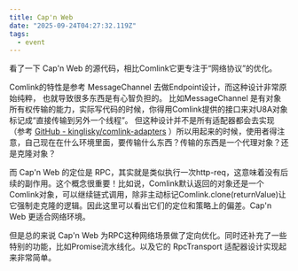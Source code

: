 ```yaml
---
title: Cap'n Web
date: "2025-09-24T04:27:32.119Z"
tags:
  - event
---
```


看了一下 Cap'n Web 的源代码，相比Comlink它更专注于“网络协议”的优化。

Comlink的特性是参考 MessageChannel 去做Endpoint设计，而这种设计非常原始纯粹， 也就导致很多东西是有心智负担的。
比如MessageChannel 是有对象所有权传输的能力，实际写代码的时候，你得用Comlink提供的接口来对U8A对象标记成“直接传输到另外一个线程”。
但这种设计并不是所有适配器都会去实现（参考 [GitHub - kinglisky/comlink-adapters](https://github.com/kinglisky/comlink-adapters) ）所以用起来的时候，使用者得注意，自己现在在什么环境里面，要传输什么东西？传输的东西是一个代理对象？还是克隆对象？

而 Cap'n Web 的定位是 RPC，其实就是类似执行一次http-req，这意味着没有后续的副作用。这个概念很重要！比如说，Comlink默认返回的对象还是一个Comlink对象，可以继续链式调用，除非主动标记Comlink.clone(returnValue)让它强制走克隆的逻辑。因此这里可以看出它们的定位和策略上的偏差。Cap'n Web 更适合网络环境。

但是总的来说 Cap'n Web 为RPC这种网络场景做了定向优化。同时还补充了一些特别的功能，比如Promise流水线化。以及它的 RpcTransport 适配器设计实现起来非常简单。
